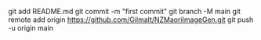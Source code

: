 git add README.md
git commit -m "first commit"
git branch -M main
git remote add origin https://github.com/Gilmalt/NZMaoriImageGen.git
git push -u origin main
